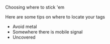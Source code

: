 
Choosing where to stick 'em

Here are some tips on where to locate your tags
- Avoid metal
- Somewhere there is mobile signal
- Uncovered


<!--stackedit_data:
eyJoaXN0b3J5IjpbLTE5MjczNjUxODldfQ==
-->